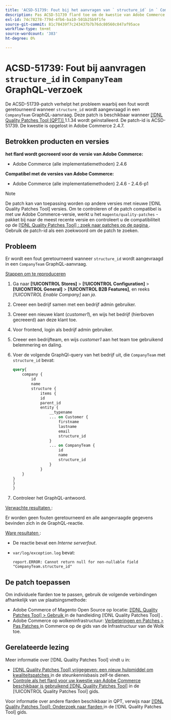 ```yaml
---
title: 'ACSD-51739: Fout bij het aanvragen van ` structure_id` in ` CompanyTeam` GraphQL request'
description: Pas ACSD-51739 flard toe om de kwestie van Adobe Commerce te bevestigen waar een fout is teruggekeerd wanneer ` structure_id ` in een ` CompanyTeam ` GraphQL verzoek wordt gevraagd.
exl-id: 74c78278-779d-4fb6-ba10-501b25b9f1fe
source-git-commit: 81c78439f7c243437b7b76dc80560c847af95ace
workflow-type: tm+mt
source-wordcount: '383'
ht-degree: 0%

---
```


# ACSD-51739: Fout bij aanvragen `structure_id` in `CompanyTeam` GraphQL-verzoek

De ACSD-51739-patch verhelpt het probleem waarbij een fout wordt geretourneerd wanneer `structure_id` wordt aangevraagd in een `CompanyTeam` GraphQL-aanvraag. Deze patch is beschikbaar wanneer [[!DNL Quality Patches Tool (QPT)] ](https://experienceleague.adobe.com/en/docs/commerce-knowledge-base/kb/announcements/commerce-announcements/magento-quality-patches-released-new-tool-to-self-serve-quality-patches) 1.1.34 wordt geïnstalleerd. De patch-id is ACSD-51739. De kwestie is opgelost in Adobe Commerce 2.4.7.

## Betrokken producten en versies

**het flard wordt gecreeerd voor de versie van Adobe Commerce:**

* Adobe Commerce (alle implementatiemethoden) 2.4.6

**Compatibel met de versies van Adobe Commerce:**

* Adobe Commerce (alle implementatiemethoden) 2.4.6 - 2.4.6-p1

>[!NOTE]
>
>De patch kan van toepassing worden op andere versies met nieuwe [!DNL Quality Patches Tool] versies. Om te controleren of de patch compatibel is met uw Adobe Commerce-versie, werkt u het `magento/quality-patches` -pakket bij naar de meest recente versie en controleert u de compatibiliteit op de [[!DNL Quality Patches Tool] : zoek naar patches op de pagina ](https://experienceleague.adobe.com/tools/commerce-quality-patches/index.html) . Gebruik de patch-id als een zoekwoord om de patch te zoeken.

## Probleem

Er wordt een fout geretourneerd wanneer `structure_id` wordt aangevraagd in een `CompanyTeam` GraphQL-aanvraag.

<u> Stappen om te reproduceren </u>

1. Ga naar **[!UICONTROL Stores]** > **[!UICONTROL Configuration]** > **[!UICONTROL General]** > **[!UICONTROL B2B Features]**, en reeks *[!UICONTROL Enable Company]* aan *ja*.
1. Creeer een bedrijf samen met een bedrijf admin gebruiker.
1. Creeer een nieuwe klant (*customer1*), en wijs het bedrijf (hierboven gecreeerd) aan deze klant toe.
1. Voor frontend, login als bedrijf admin gebruiker.
1. Creeer een bedrijfteam, en wijs *customer1* aan het team toe gebruikend belemmering en daling.
1. Voer de volgende GraphQl-query van het bedrijf uit, die `CompanyTeam` met `structure_id` bevat:

   ```GraphQL
   query{
       company {
           id
           name
           structure {
               items {
               id
               parent_id
               entity {
                   __typename
                   ... on Customer {
                       firstname
                       lastname
                       email
                       structure_id
                   }
                   ... on CompanyTeam {
                       id
                       name
                       structure_id
                   }
               }
       }
   }
   }
   }
   ```

1. Controleer het GraphQL-antwoord.

<u> Verwachte resultaten </u>:

Er worden geen fouten geretourneerd en alle aangevraagde gegevens bevinden zich in de GraphQL-reactie.

<u> Ware resultaten </u>:

* De reactie bevat een *Interne serverfout*.
* `var/log/exception.log` bevat:

  ```
  report.ERROR: Cannot return null for non-nullable field "CompanyTeam.structure_id"
  ```

## De patch toepassen

Om individuele flarden toe te passen, gebruik de volgende verbindingen afhankelijk van uw plaatsingsmethode:

* Adobe Commerce of Magento Open Source op locatie: [[!DNL Quality Patches Tool]  > Gebruik ](/help/tools/quality-patches-tool/usage.md) in de handleiding [!DNL Quality Patches Tool] .
* Adobe Commerce op wolkeninfrastructuur: [ Verbeteringen en Patches > Pas Patches ](https://experienceleague.adobe.com/docs/commerce-cloud-service/user-guide/develop/upgrade/apply-patches.html) in Commerce op de gids van de Infrastructuur van de Wolk toe.

## Gerelateerde lezing

Meer informatie over [!DNL Quality Patches Tool] vindt u in:

* [[!DNL Quality Patches Tool]  vrijgegeven: een nieuw hulpmiddel om kwaliteitspatches ](https://experienceleague.adobe.com/en/docs/commerce-knowledge-base/kb/announcements/commerce-announcements/magento-quality-patches-released-new-tool-to-self-serve-quality-patches) in de steunkennisbasis zelf-te dienen.
* [ Controle als het flard voor uw kwestie van Adobe Commerce beschikbaar is gebruikend  [!DNL Quality Patches Tool]](/help/tools/quality-patches-tool/patches-available-in-qpt/check-patch-for-magento-issue-with-magento-quality-patches.md) in de [!UICONTROL Quality Patches Tool] gids.


Voor informatie over andere flarden beschikbaar in QPT, verwijs naar [[!DNL Quality Patches Tool]: Onderzoek naar flarden ](https://experienceleague.adobe.com/tools/commerce-quality-patches/index.html) in de [!DNL Quality Patches Tool] gids.
